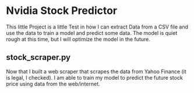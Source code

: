 # Nvidia Stock Predictor
This little Project is a little Test in how I can extract Data from a CSV file and use the data to train a model and predict some data. The model is quiet rough at this time, but I will optimize the model in the future.

## stock_scraper.py
Now that I built a web scraper that scrapes the data from Yahoo Finance (it is legal, I checked). I am able to train my model to predict the future stock price using data from the web/internet.
